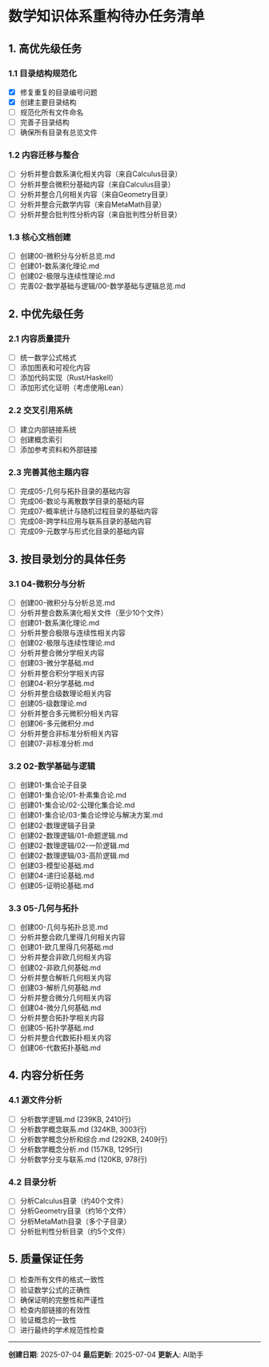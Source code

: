 # 数学知识体系重构待办任务清单

## 1. 高优先级任务

### 1.1 目录结构规范化

- [x] 修复重复的目录编号问题
- [x] 创建主要目录结构
- [ ] 规范化所有文件命名
- [ ] 完善子目录结构
- [ ] 确保所有目录有总览文件

### 1.2 内容迁移与整合

- [ ] 分析并整合数系演化相关内容（来自Calculus目录）
- [ ] 分析并整合微积分基础内容（来自Calculus目录）
- [ ] 分析并整合几何相关内容（来自Geometry目录）
- [ ] 分析并整合元数学内容（来自MetaMath目录）
- [ ] 分析并整合批判性分析内容（来自批判性分析目录）

### 1.3 核心文档创建

- [ ] 创建00-微积分与分析总览.md
- [ ] 创建01-数系演化理论.md
- [ ] 创建02-极限与连续性理论.md
- [ ] 完善02-数学基础与逻辑/00-数学基础与逻辑总览.md

## 2. 中优先级任务

### 2.1 内容质量提升

- [ ] 统一数学公式格式
- [ ] 添加图表和可视化内容
- [ ] 添加代码实现（Rust/Haskell）
- [ ] 添加形式化证明（考虑使用Lean）

### 2.2 交叉引用系统

- [ ] 建立内部链接系统
- [ ] 创建概念索引
- [ ] 添加参考资料和外部链接

### 2.3 完善其他主题内容

- [ ] 完成05-几何与拓扑目录的基础内容
- [ ] 完成06-数论与离散数学目录的基础内容
- [ ] 完成07-概率统计与随机过程目录的基础内容
- [ ] 完成08-跨学科应用与联系目录的基础内容
- [ ] 完成09-元数学与形式化目录的基础内容

## 3. 按目录划分的具体任务

### 3.1 04-微积分与分析

- [ ] 创建00-微积分与分析总览.md
- [ ] 分析并整合数系演化相关文件（至少10个文件）
- [ ] 创建01-数系演化理论.md
- [ ] 分析并整合极限与连续性相关内容
- [ ] 创建02-极限与连续性理论.md
- [ ] 分析并整合微分学相关内容
- [ ] 创建03-微分学基础.md
- [ ] 分析并整合积分学相关内容
- [ ] 创建04-积分学基础.md
- [ ] 分析并整合级数理论相关内容
- [ ] 创建05-级数理论.md
- [ ] 分析并整合多元微积分相关内容
- [ ] 创建06-多元微积分.md
- [ ] 分析并整合非标准分析相关内容
- [ ] 创建07-非标准分析.md

### 3.2 02-数学基础与逻辑

- [ ] 创建01-集合论子目录
- [ ] 创建01-集合论/01-朴素集合论.md
- [ ] 创建01-集合论/02-公理化集合论.md
- [ ] 创建01-集合论/03-集合论悖论与解决方案.md
- [ ] 创建02-数理逻辑子目录
- [ ] 创建02-数理逻辑/01-命题逻辑.md
- [ ] 创建02-数理逻辑/02-一阶逻辑.md
- [ ] 创建02-数理逻辑/03-高阶逻辑.md
- [ ] 创建03-模型论基础.md
- [ ] 创建04-递归论基础.md
- [ ] 创建05-证明论基础.md

### 3.3 05-几何与拓扑

- [ ] 创建00-几何与拓扑总览.md
- [ ] 分析并整合欧几里得几何相关内容
- [ ] 创建01-欧几里得几何基础.md
- [ ] 分析并整合非欧几何相关内容
- [ ] 创建02-非欧几何基础.md
- [ ] 分析并整合解析几何相关内容
- [ ] 创建03-解析几何基础.md
- [ ] 分析并整合微分几何相关内容
- [ ] 创建04-微分几何基础.md
- [ ] 分析并整合拓扑学相关内容
- [ ] 创建05-拓扑学基础.md
- [ ] 分析并整合代数拓扑相关内容
- [ ] 创建06-代数拓扑基础.md

## 4. 内容分析任务

### 4.1 源文件分析

- [ ] 分析数学逻辑.md (239KB, 2410行)
- [ ] 分析数学概念联系.md (324KB, 3003行)
- [ ] 分析数学概念分析和综合.md (292KB, 2409行)
- [ ] 分析数学概念分析.md (157KB, 1295行)
- [ ] 分析数学分支与联系.md (120KB, 978行)

### 4.2 目录分析

- [ ] 分析Calculus目录（约40个文件）
- [ ] 分析Geometry目录（约16个文件）
- [ ] 分析MetaMath目录（多个子目录）
- [ ] 分析批判性分析目录（约5个文件）

## 5. 质量保证任务

- [ ] 检查所有文件的格式一致性
- [ ] 验证数学公式的正确性
- [ ] 确保证明的完整性和严谨性
- [ ] 检查内部链接的有效性
- [ ] 验证概念的一致性
- [ ] 进行最终的学术规范性检查

---

**创建日期**: 2025-07-04
**最后更新**: 2025-07-04
**更新人**: AI助手
